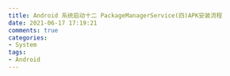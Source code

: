```yaml
---
title: Android 系统启动十二 PackageManagerService(四)APK安装流程
date: 2021-06-17 17:19:21
comments: true
categories:
- System
tags:
- Android
---
```

